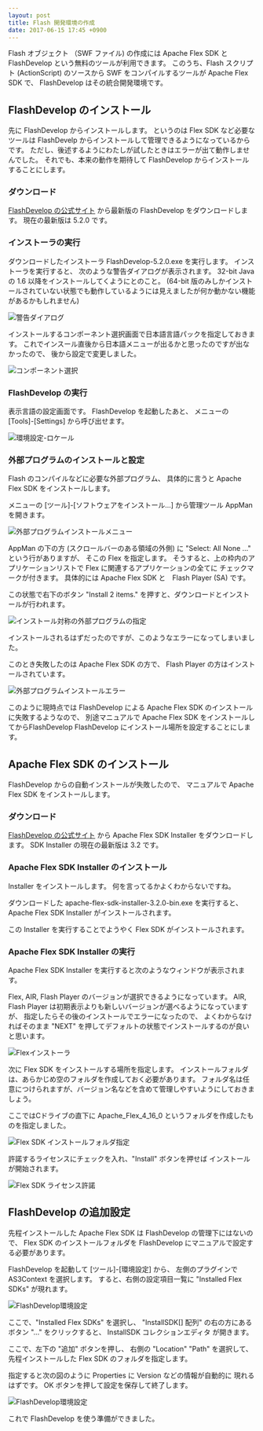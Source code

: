 ```yaml
---
layout: post
title: Flash 開発環境の作成
date: 2017-06-15 17:45 +0900
---
```

Flash オブジェクト （SWF ファイル) の作成には
Apache Flex SDK と FlashDevelop という無料のツールが利用できます。
このうち、Flash スクリプト (ActionScript) のソースから SWF をコンパイルするツールが
Apache Flex SDK で、
FlashDevelop はその統合開発環境です。

## FlashDevelop のインストール

先に FlashDevelop からインストールします。
というのは Flex SDK など必要なツールは FlashDevelp からインストールして管理できるようになっているからです。
ただし、後述するようにわたしが試したときはエラーが出て動作しませんでした。
それでも、本来の動作を期待して FlashDevelop からインストールすることにします。

### ダウンロード

[FlashDevelop の公式サイト](http://www.flashdevelop.org/)
から最新版の FlashDevelop をダウンロードします。
現在の最新版は 5.2.0 です。

### インストーラの実行

ダウンロードしたインストーラ FlashDevelop-5.2.0.exe を実行します。
インストーラを実行すると、
次のような警告ダイアログが表示されます。
32-bit Java の 1.6 以降をインストールしてくようにとのこと。
(64-bit 版のみしかインストールされていない状態でも動作しているようには見えましたが何か動かない機能があるかもしれません)

![警告ダイアログ](/resources/image_20170615_01.png)

インストールするコンポーネント選択画面で日本語言語パックを指定しておきます。
これでインスール直後から日本語メニューが出るかと思ったのですが出なかったので、
後から設定で変更しました。

![コンポーネント選択](/resources/image_20170615_02.png)

### FlashDevelop の実行

表示言語の設定画面です。
FlashDevelop を起動したあと、
メニューの [Tools]-[Settings] から呼び出せます。

![環境設定-ロケール](/resources/image_20170615_03.png)

### 外部プログラムのインストールと設定

Flash のコンパイルなどに必要な外部プログラム、
具体的に言うと Apache Flex SDK をインストールします。

メニューの [ツール]-[ソフトウェアをインストール...] から管理ツール AppMan を開きます。

![外部プログラムインストールメニュー](/resources/image_20170615_04.png)

AppMan の下の方 (スクロールバーのある領域の外側) に
"Select: All None ..." という行がありますが、
そこの Flex を指定します。
そうすると、上の枠内のアプリケーションリストで Flex に関連するアプリケーションの全てに
チェックマークが付きます。
具体的には Apache Flex SDK と　Flash Player (SA) です。

この状態で右下のボタン "Install 2 items." を押すと、ダウンロードとインストールが行われます。

![インストール対称の外部プログラムの指定](/resources/image_20170615_05.png)

インストールされるはずだったのですが、このようなエラーになってしまいました。

このとき失敗したのは Apache Flex SDK の方で、
Flash Player の方はインストールされています。

![外部プログラムインストールエラー](/resources/image_20170615_06.png)

このように現時点では FlashDevelop による Apache Flex SDK のインストールに失敗するようなので、
別途マニュアルで Apache Flex SDK をインストールしてからFlashDevelop
FlashDevelop にインストール場所を設定することにします。


## Apache Flex SDK のインストール

FlashDevelop からの自動インストールが失敗したので、
マニュアルで Apache Flex SDK をインストールします。

### ダウンロード

[FlashDevelop の公式サイト](http://flex.apache.org/)
から Apache Flex SDK Installer をダウンロードします。
SDK Installer の現在の最新版は 3.2 です。

### Apache Flex SDK Installer のインストール

Installer をインストールします。
何を言ってるかよくわからないですね。

ダウンロードした
apache-flex-sdk-installer-3.2.0-bin.exe
を実行すると、
Apache Flex SDK Installer
がインストールされます。

この Installer を実行することでようやく Flex SDK がインストールされます。

### Apache Flex SDK Installer の実行

Apache Flex SDK Installer を実行すると次のようなウィンドウが表示されます。

Flex, AIR, Flash Player のバージョンが選択できるようになっています。
AIR, Flash Player は初期表示よりも新しいバージョンが選べるようになっていますが、
指定したらその後のインストールでエラーになったので、
よくわからなければそのまま "NEXT" を押してデフォルトの状態でインストールするのが良いと思います。

![Flexインストーラ](/resources/image_20170615_07.png)

次に Flex SDK をインストールする場所を指定します。
インストールフォルダは、あらかじめ空のフォルダを作成しておく必要があります。
フォルダ名は任意につけられますが、バージョン名などを含めて管理しやすいようにしておきましょう。

ここではCドライブの直下に Apache_Flex_4_16_0 というフォルダを作成したものを指定しました。

![Flex SDK インストールフォルダ指定](/resources/image_20170615_08.png)

許諾するライセンスにチェックを入れ、"Install" ボタンを押せば
インストールが開始されます。

![Flex SDK ライセンス許諾](/resources/image_20170615_09.png)


## FlashDevelop の追加設定

先程インストールした Apache Flex SDK は FlashDevelop の管理下にはないので、
Flex SDK のインストールフォルダを FlashDevelop にマニュアルで設定する必要があります。

FlashDevelop を起動して [ツール]-[環境設定] から、
左側のプラグインで AS3Context を選択します。
すると、右側の設定項目一覧に "Installed Flex SDKs" が現れます。

![FlashDevelop環境設定](/resources/image_20170615_10.png)

ここで、"Installed Flex SDKs" を選択し、
"InstallSDK[] 配列"
の右の方にあるボタン "..." をクリックすると、
InstallSDK コレクションエディタ
が開きます。

ここで、左下の "追加" ボタンを押し、
右側の "Location" "Path" を選択して、
先程インストールした Flex SDK のフォルダを指定します。

指定すると次の図のように Properties に Version などの情報が自動的に
現れるはずです。
OK ボタンを押して設定を保存して終了します。

![FlashDevelop環境設定](/resources/image_20170615_11.png)

これで FlashDevelop を使う準備ができました。
